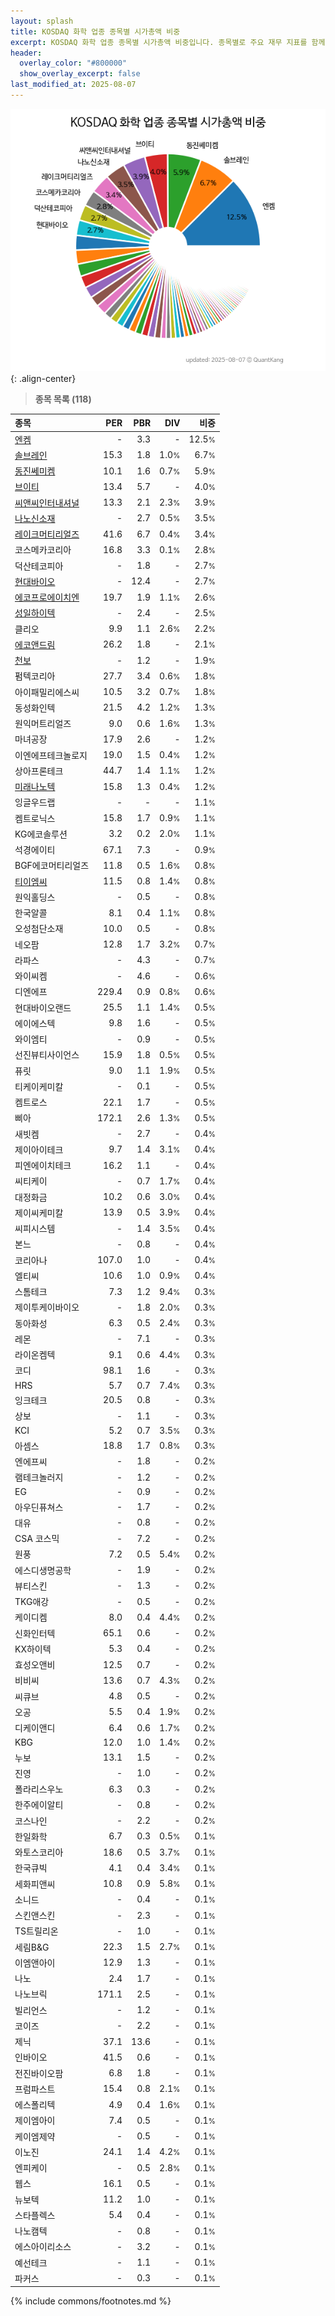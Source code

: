 ```yaml
---
layout: splash
title: KOSDAQ 화학 업종 종목별 시가총액 비중
excerpt: KOSDAQ 화학 업종 종목별 시가총액 비중입니다. 종목별로 주요 재무 지표를 함께 표시합니다.
header:
  overlay_color: "#800000"
  show_overlay_excerpt: false
last_modified_at: 2025-08-07
---
```



![KOSDAQ 화학 업종 종목별 시가총액 비중](/stats/sector/images/kosdaq_업종_화학_종목.png){: .align-center}


> **종목 목록 (118)**<a id="list"></a>

| **종목** | **PER** | **PBR** | **DIV** | **비중** |
| :------- | ------: | ------: | ------: | -------: |
| [엔켐](/348370/) | - | 3.3 | - | 12.5<small>%</small> |
| [솔브레인](/357780/) | 15.3 | 1.8 | 1.0<small>%</small> | 6.7<small>%</small> |
| [동진쎄미켐](/005290/) | 10.1 | 1.6 | 0.7<small>%</small> | 5.9<small>%</small> |
| [브이티](/018290/) | 13.4 | 5.7 | - | 4.0<small>%</small> |
| [씨앤씨인터내셔널](/352480/) | 13.3 | 2.1 | 2.3<small>%</small> | 3.9<small>%</small> |
| [나노신소재](/121600/) | - | 2.7 | 0.5<small>%</small> | 3.5<small>%</small> |
| [레이크머티리얼즈](/281740/) | 41.6 | 6.7 | 0.4<small>%</small> | 3.4<small>%</small> |
| 코스메카코리아 | 16.8 | 3.3 | 0.1<small>%</small> | 2.8<small>%</small> |
| 덕산테코피아 | - | 1.8 | - | 2.7<small>%</small> |
| [현대바이오](/048410/) | - | 12.4 | - | 2.7<small>%</small> |
| [에코프로에이치엔](/383310/) | 19.7 | 1.9 | 1.1<small>%</small> | 2.6<small>%</small> |
| [성일하이텍](/365340/) | - | 2.4 | - | 2.5<small>%</small> |
| 클리오 | 9.9 | 1.1 | 2.6<small>%</small> | 2.2<small>%</small> |
| [에코앤드림](/101360/) | 26.2 | 1.8 | - | 2.1<small>%</small> |
| [천보](/278280/) | - | 1.2 | - | 1.9<small>%</small> |
| 펌텍코리아 | 27.7 | 3.4 | 0.6<small>%</small> | 1.8<small>%</small> |
| 아이패밀리에스씨 | 10.5 | 3.2 | 0.7<small>%</small> | 1.8<small>%</small> |
| 동성화인텍 | 21.5 | 4.2 | 1.2<small>%</small> | 1.3<small>%</small> |
| 원익머트리얼즈 | 9.0 | 0.6 | 1.6<small>%</small> | 1.3<small>%</small> |
| 마녀공장 | 17.9 | 2.6 | - | 1.2<small>%</small> |
| 이엔에프테크놀로지 | 19.0 | 1.5 | 0.4<small>%</small> | 1.2<small>%</small> |
| 상아프론테크 | 44.7 | 1.4 | 1.1<small>%</small> | 1.2<small>%</small> |
| [미래나노텍](/095500/) | 15.8 | 1.3 | 0.4<small>%</small> | 1.2<small>%</small> |
| 잉글우드랩 | - | - | - | 1.1<small>%</small> |
| 켐트로닉스 | 15.8 | 1.7 | 0.9<small>%</small> | 1.1<small>%</small> |
| KG에코솔루션 | 3.2 | 0.2 | 2.0<small>%</small> | 1.1<small>%</small> |
| 석경에이티 | 67.1 | 7.3 | - | 0.9<small>%</small> |
| BGF에코머티리얼즈 | 11.8 | 0.5 | 1.6<small>%</small> | 0.8<small>%</small> |
| [티이엠씨](/425040/) | 11.5 | 0.8 | 1.4<small>%</small> | 0.8<small>%</small> |
| 원익홀딩스 | - | 0.5 | - | 0.8<small>%</small> |
| 한국알콜 | 8.1 | 0.4 | 1.1<small>%</small> | 0.8<small>%</small> |
| 오성첨단소재 | 10.0 | 0.5 | - | 0.8<small>%</small> |
| 네오팜 | 12.8 | 1.7 | 3.2<small>%</small> | 0.7<small>%</small> |
| 라파스 | - | 4.3 | - | 0.7<small>%</small> |
| 와이씨켐 | - | 4.6 | - | 0.6<small>%</small> |
| 디엔에프 | 229.4 | 0.9 | 0.8<small>%</small> | 0.6<small>%</small> |
| 현대바이오랜드 | 25.5 | 1.1 | 1.4<small>%</small> | 0.5<small>%</small> |
| 에이에스텍 | 9.8 | 1.6 | - | 0.5<small>%</small> |
| 와이엠티 | - | 0.9 | - | 0.5<small>%</small> |
| 선진뷰티사이언스 | 15.9 | 1.8 | 0.5<small>%</small> | 0.5<small>%</small> |
| 퓨릿 | 9.0 | 1.1 | 1.9<small>%</small> | 0.5<small>%</small> |
| 티케이케미칼 | - | 0.1 | - | 0.5<small>%</small> |
| 켐트로스 | 22.1 | 1.7 | - | 0.5<small>%</small> |
| 삐아 | 172.1 | 2.6 | 1.3<small>%</small> | 0.5<small>%</small> |
| 새빗켐 | - | 2.7 | - | 0.4<small>%</small> |
| 제이아이테크 | 9.7 | 1.4 | 3.1<small>%</small> | 0.4<small>%</small> |
| 피엔에이치테크 | 16.2 | 1.1 | - | 0.4<small>%</small> |
| 씨티케이 | - | 0.7 | 1.7<small>%</small> | 0.4<small>%</small> |
| 대정화금 | 10.2 | 0.6 | 3.0<small>%</small> | 0.4<small>%</small> |
| 제이씨케미칼 | 13.9 | 0.5 | 3.9<small>%</small> | 0.4<small>%</small> |
| 씨피시스템 | - | 1.4 | 3.5<small>%</small> | 0.4<small>%</small> |
| 본느 | - | 0.8 | - | 0.4<small>%</small> |
| 코리아나 | 107.0 | 1.0 | - | 0.4<small>%</small> |
| 엘티씨 | 10.6 | 1.0 | 0.9<small>%</small> | 0.4<small>%</small> |
| 스톰테크 | 7.3 | 1.2 | 9.4<small>%</small> | 0.3<small>%</small> |
| 제이투케이바이오 | - | 1.8 | 2.0<small>%</small> | 0.3<small>%</small> |
| 동아화성 | 6.3 | 0.5 | 2.4<small>%</small> | 0.3<small>%</small> |
| 레몬 | - | 7.1 | - | 0.3<small>%</small> |
| 라이온켐텍 | 9.1 | 0.6 | 4.4<small>%</small> | 0.3<small>%</small> |
| 코디 | 98.1 | 1.6 | - | 0.3<small>%</small> |
| HRS | 5.7 | 0.7 | 7.4<small>%</small> | 0.3<small>%</small> |
| 잉크테크 | 20.5 | 0.8 | - | 0.3<small>%</small> |
| 상보 | - | 1.1 | - | 0.3<small>%</small> |
| KCI | 5.2 | 0.7 | 3.5<small>%</small> | 0.3<small>%</small> |
| 아셈스 | 18.8 | 1.7 | 0.8<small>%</small> | 0.3<small>%</small> |
| 엔에프씨 | - | 1.8 | - | 0.2<small>%</small> |
| 램테크놀러지 | - | 1.2 | - | 0.2<small>%</small> |
| EG | - | 0.9 | - | 0.2<small>%</small> |
| 아우딘퓨쳐스 | - | 1.7 | - | 0.2<small>%</small> |
| 대유 | - | 0.8 | - | 0.2<small>%</small> |
| CSA 코스믹 | - | 7.2 | - | 0.2<small>%</small> |
| 원풍 | 7.2 | 0.5 | 5.4<small>%</small> | 0.2<small>%</small> |
| 에스디생명공학 | - | 1.9 | - | 0.2<small>%</small> |
| 뷰티스킨 | - | 1.3 | - | 0.2<small>%</small> |
| TKG애강 | - | 0.5 | - | 0.2<small>%</small> |
| 케이디켐 | 8.0 | 0.4 | 4.4<small>%</small> | 0.2<small>%</small> |
| 신화인터텍 | 65.1 | 0.6 | - | 0.2<small>%</small> |
| KX하이텍 | 5.3 | 0.4 | - | 0.2<small>%</small> |
| 효성오앤비 | 12.5 | 0.7 | - | 0.2<small>%</small> |
| 비비씨 | 13.6 | 0.7 | 4.3<small>%</small> | 0.2<small>%</small> |
| 씨큐브 | 4.8 | 0.5 | - | 0.2<small>%</small> |
| 오공 | 5.5 | 0.4 | 1.9<small>%</small> | 0.2<small>%</small> |
| 디케이앤디 | 6.4 | 0.6 | 1.7<small>%</small> | 0.2<small>%</small> |
| KBG | 12.0 | 1.0 | 1.4<small>%</small> | 0.2<small>%</small> |
| 누보 | 13.1 | 1.5 | - | 0.2<small>%</small> |
| 진영 | - | 1.0 | - | 0.2<small>%</small> |
| 폴라리스우노 | 6.3 | 0.3 | - | 0.2<small>%</small> |
| 한주에이알티 | - | 0.8 | - | 0.2<small>%</small> |
| 코스나인 | - | 2.2 | - | 0.2<small>%</small> |
| 한일화학 | 6.7 | 0.3 | 0.5<small>%</small> | 0.1<small>%</small> |
| 와토스코리아 | 18.6 | 0.5 | 3.7<small>%</small> | 0.1<small>%</small> |
| 한국큐빅 | 4.1 | 0.4 | 3.4<small>%</small> | 0.1<small>%</small> |
| 세화피앤씨 | 10.8 | 0.9 | 5.8<small>%</small> | 0.1<small>%</small> |
| 소니드 | - | 0.4 | - | 0.1<small>%</small> |
| 스킨앤스킨 | - | 2.3 | - | 0.1<small>%</small> |
| TS트릴리온 | - | 1.0 | - | 0.1<small>%</small> |
| 세림B&G | 22.3 | 1.5 | 2.7<small>%</small> | 0.1<small>%</small> |
| 이엠앤아이 | 12.9 | 1.3 | - | 0.1<small>%</small> |
| 나노 | 2.4 | 1.7 | - | 0.1<small>%</small> |
| 나노브릭 | 171.1 | 2.5 | - | 0.1<small>%</small> |
| 빌리언스 | - | 1.2 | - | 0.1<small>%</small> |
| 코이즈 | - | 2.2 | - | 0.1<small>%</small> |
| 제닉 | 37.1 | 13.6 | - | 0.1<small>%</small> |
| 인바이오 | 41.5 | 0.6 | - | 0.1<small>%</small> |
| 전진바이오팜 | 6.8 | 1.8 | - | 0.1<small>%</small> |
| 프럼파스트 | 15.4 | 0.8 | 2.1<small>%</small> | 0.1<small>%</small> |
| 에스폴리텍 | 4.9 | 0.4 | 1.6<small>%</small> | 0.1<small>%</small> |
| 제이엠아이 | 7.4 | 0.5 | - | 0.1<small>%</small> |
| 케이엠제약 | - | 0.5 | - | 0.1<small>%</small> |
| 이노진 | 24.1 | 1.4 | 4.2<small>%</small> | 0.1<small>%</small> |
| 엔피케이 | - | 0.5 | 2.8<small>%</small> | 0.1<small>%</small> |
| 웹스 | 16.1 | 0.5 | - | 0.1<small>%</small> |
| 뉴보텍 | 11.2 | 1.0 | - | 0.1<small>%</small> |
| 스타플렉스 | 5.4 | 0.4 | - | 0.1<small>%</small> |
| 나노캠텍 | - | 0.8 | - | 0.1<small>%</small> |
| 에스아이리소스 | - | 3.2 | - | 0.1<small>%</small> |
| 예선테크 | - | 1.1 | - | 0.1<small>%</small> |
| 파커스 | - | 0.3 | - | 0.1<small>%</small> |

{% include commons/footnotes.md %}